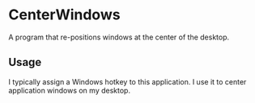 # CenterWindows
A program that re-positions windows at the center of the desktop.

## Usage
I typically assign a Windows hotkey to this application. I use it to center application windows on my desktop.

